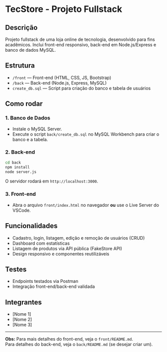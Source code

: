 # TecStore - Projeto Fullstack

## Descrição

Projeto fullstack de uma loja online de tecnologia, desenvolvido para fins acadêmicos. Inclui front-end responsivo, back-end em Node.js/Express e banco de dados MySQL.

## Estrutura

- `/front` — Front-end (HTML, CSS, JS, Bootstrap)
- `/back` — Back-end (Node.js, Express, MySQL)
- `create_db.sql` — Script para criação do banco e tabela de usuários

## Como rodar

### 1. Banco de Dados

- Instale o MySQL Server.
- Execute o script `back/create_db.sql` no MySQL Workbench para criar o banco e a tabela.

### 2. Back-end

```bash
cd back
npm install
node server.js
```
O servidor rodará em `http://localhost:3000`.

### 3. Front-end

- Abra o arquivo `front/index.html` no navegador **ou** use o Live Server do VSCode.

## Funcionalidades

- Cadastro, login, listagem, edição e remoção de usuários (CRUD)
- Dashboard com estatísticas
- Listagem de produtos via API pública (FakeStore API)
- Design responsivo e componentes reutilizáveis

## Testes

- Endpoints testados via Postman
- Integração front-end/back-end validada

## Integrantes

- [Nome 1]
- [Nome 2]
- [Nome 3]

---

**Obs:** Para mais detalhes do front-end, veja o `front/README.md`.  
Para detalhes do back-end, veja o `back/README.md` (se desejar criar um).
